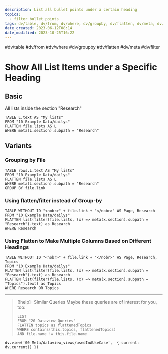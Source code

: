 ```yaml
---
description: List all bullet points under a certain heading
topics:
  - filter bullet points
tags: dv/table, dv/from, dv/where, dv/groupby, dv/flatten, dv/meta, dv/filter
date_created: 2023-06-12T08:14
date_modified: 2023-10-25T16:22
---
```


#dv/table #dv/from #dv/where #dv/groupby #dv/flatten #dv/meta #dv/filter

# Show All List Items under a Specific Heading

## Basic

All lists inside the section "Research"

```dataview
TABLE L.text AS "My lists"
FROM "10 Example Data/dailys"
FLATTEN file.lists AS L
WHERE meta(L.section).subpath = "Research"
```

## Variants

### Grouping by File

```dataview
TABLE rows.L.text AS "My lists"
FROM "10 Example Data/dailys"
FLATTEN file.lists AS L
WHERE meta(L.section).subpath = "Research"
GROUP BY file.link
```

### Using flatten/filter instead of Group-by

```dataview
TABLE WITHOUT ID "<nobr>" + file.link + "</nobr>" AS Page, Research
FROM "10 Example Data/dailys"
FLATTEN list(filter(file.lists, (x) => meta(x.section).subpath = "Research").text) as Research
WHERE Research
```

### Using Flatten to Make Multiple Columns Based on Different Headings

```dataview
TABLE WITHOUT ID "<nobr>" + file.link + "</nobr>" AS Page, Research, Topics
FROM "10 Example Data/dailys"
FLATTEN list(filter(file.lists, (x) => meta(x.section).subpath = "Research").text) as Research
FLATTEN list(filter(file.lists, (x) => meta(x.section).subpath = "Topics").text) as Topics
WHERE Research OR Topics
```

---

<!-- === end of query page ===  -->

> [!help]- Similar Queries
> Maybe these queries are of interest for you, too:
>
> ```dataview
> LIST
> FROM "20 Dataview Queries"
> FLATTEN topics as flattenedTopics
> WHERE contains(this.topics, flattenedTopics)
> AND file.name != this.file.name
> ```

```dataviewjs
dv.view('00 Meta/dataview_views/usedInAUseCase',  { current: dv.current() })
```
